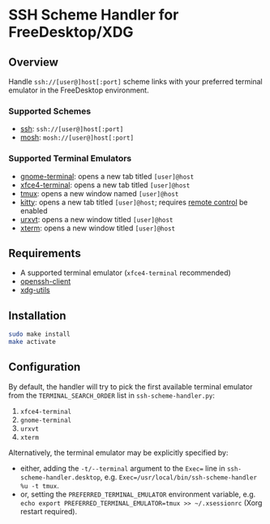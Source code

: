 # SSH Scheme Handler for FreeDesktop/XDG

## Overview

Handle `ssh://[user@]host[:port]` scheme links with your preferred terminal emulator in the FreeDesktop environment.

### Supported Schemes

* [ssh](https://www.openssh.com/): `ssh://[user@]host[:port]`
* [mosh](https://mosh.org/): `mosh://[user@]host[:port]`

### Supported Terminal Emulators

* [gnome-terminal](https://wiki.gnome.org/Apps/Terminal): opens a new tab titled `[user]@host`
* [xfce4-terminal](https://docs.xfce.org/apps/terminal/): opens a new tab titled `[user]@host`
* [tmux](https://github.com/tmux/tmux): opens a new window named `[user]@host`
* [kitty](https://sw.kovidgoyal.net/kitty/): opens a new tab titled `[user]@host`; requires [remote control](https://sw.kovidgoyal.net/kitty/remote-control.html) be enabled
* [urxvt](http://software.schmorp.de/pkg/rxvt-unicode.html): opens a new window titled `[user]@host`
* [xterm](https://linux.die.net/man/1/xterm): opens a new window titled `[user]@host`

## Requirements

* A supported terminal emulator (`xfce4-terminal` recommended)
* [openssh-client](https://www.openssh.com/)
* [xdg-utils](https://www.freedesktop.org/wiki/Software/xdg-utils/)

## Installation

```sh
sudo make install
make activate
```

## Configuration

By default, the handler will try to pick the first available terminal emulator from the `TERMINAL_SEARCH_ORDER` list in `ssh-scheme-handler.py`:

1. `xfce4-terminal`
2. `gnome-terminal`
3. `urxvt`
4. `xterm`

Alternatively, the terminal emulator may be explicitly specified by:

* either, adding the `-t/--terminal` argument to the `Exec=` line in `ssh-scheme-handler.desktop`, e.g. `Exec=/usr/local/bin/ssh-scheme-handler %u -t tmux`.
* or, setting the `PREFERRED_TERMINAL_EMULATOR` environment variable, e.g. `echo export PREFERRED_TERMINAL_EMULATOR=tmux >> ~/.xsessionrc` (Xorg restart required).
